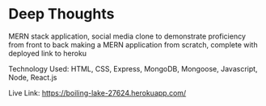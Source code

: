 # Deep Thoughts

MERN stack application, social media clone to demonstrate proficiency from front to back making a MERN application from scratch, complete with deployed link to heroku

Technology Used: HTML, CSS, Express, MongoDB, Mongoose, Javascript, Node, React.js

Live Link: https://boiling-lake-27624.herokuapp.com/
